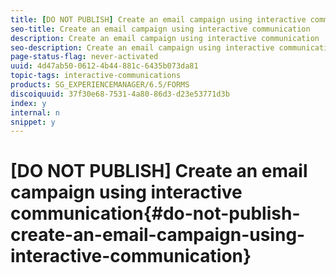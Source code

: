 ```yaml
---
title: [DO NOT PUBLISH] Create an email campaign using interactive communication
seo-title: Create an email campaign using interactive communication
description: Create an email campaign using interactive communication
seo-description: Create an email campaign using interactive communication
page-status-flag: never-activated
uuid: 4d47ab50-0612-4b44-881c-6435b073da81
topic-tags: interactive-communications
products: SG_EXPERIENCEMANAGER/6.5/FORMS
discoiquuid: 37f30e68-7531-4a80-86d3-d23e53771d3b
index: y
internal: n
snippet: y
---
```


# [DO NOT PUBLISH] Create an email campaign using interactive communication{#do-not-publish-create-an-email-campaign-using-interactive-communication}

